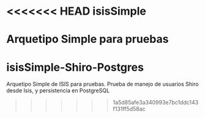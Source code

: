 <<<<<<< HEAD
isisSimple
==========

Arquetipo Simple para pruebas
=======
isisSimple-Shiro-Postgres
=========================

Arquetipo Simple de ISIS para pruebas. Prueba de manejo de usuarios Shiro desde Isis, y persistencia en PostgreSQL
>>>>>>> 1a5d85afe3a340993e7bc1ddc143f131ff5d58ac
